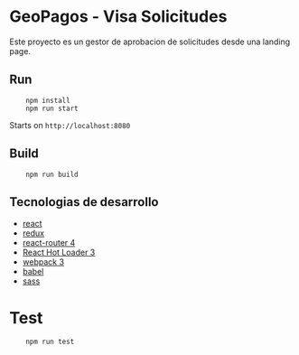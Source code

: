 # GeoPagos - Visa Solicitudes

Este proyecto es un gestor de aprobacion de solicitudes desde una landing page.

## Run
```
    npm install
    npm run start
```
Starts on `http://localhost:8080`

## Build
```
    npm run build
```

## Tecnologias de desarrollo
* [react](https://github.com/facebook/react)
* [redux](https://github.com/reactjs/redux)
* [react-router 4](https://github.com/reactjs/react-router)
* [React Hot Loader 3](https://github.com/gaearon/react-hot-loader)
* [webpack 3](https://github.com/webpack/webpack)
* [babel](https://github.com/babel/babel)
* [sass](https://github.com/sass/sass)

# Test
```
    npm run test
```
